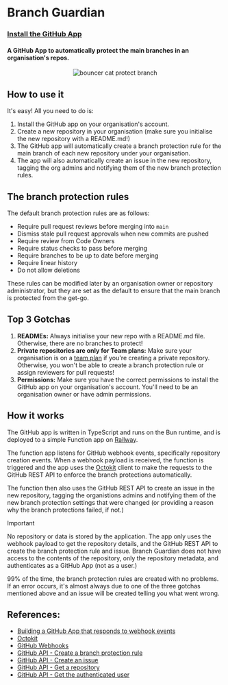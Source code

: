 # Branch Guardian

### [Install the GitHub App](https://github.com/marketplace/branch-guardian)

#### A GitHub App to automatically protect the main branches in an organisation's repos.

<p align="center">
  <img src="https://github.com/danielhardej/Auto-Branch-Protect/assets/19962342/60cf7102-7aa1-41cf-baf7-6561c6781658" alt="bouncer cat protect branch">
</p>

## How to use it

It's easy! All you need to do is:

1. Install the GitHub app on your organisation's account.
2. Create a new repository in your organisation (make sure you initialise the new repository with a README.md!)
3. The GitHub app will automatically create a branch protection rule for the main branch of each new repository under your organisation.
4. The app will also automatically create an issue in the new repository, tagging the org admins and notifying them of the new branch protection rules.

## The branch protection rules

The default branch protection rules are as follows:

- Require pull request reviews before merging into `main`
- Dismiss stale pull request approvals when new commits are pushed
- Require review from Code Owners
- Require status checks to pass before merging
- Require branches to be up to date before merging
- Require linear history
- Do not allow deletions

These rules can be modified later by an organisation owner or repository administrator, but they are set as the default to ensure that the main branch is protected from the get-go.

## Top 3 Gotchas

1. **READMEs:** Always initialise your new repo with a README.md file. Otherwise, there are no branches to protect!
2. **Private repositories are only for Team plans:** Make sure your organisation is on a [team plan](https://github.com/pricing) if you're creating a private repository. Otherwise, you won't be able to create a branch protection rule or assign reviewers for pull requests!
3. **Permissions:** Make sure you have the correct permissions to install the GitHub app on your organisation's account. You'll need to be an organisation owner or have admin permissions.

## How it works

The GitHub app is written in TypeScript and runs on the Bun runtime, and is deployed to a simple Function app on [Railway](https://railway.app).

The function app listens for GitHub webhook events, specifically repository creation events. When a webhook payload is received, the function is triggered and the app uses the [Octokit](https://github.com/octokit/octokit.js) client to make the requests to the GitHub REST API to enforce the branch protections automatically.

The function then also uses the GitHub REST API to create an issue in the new repository, tagging the organistions admins and notifying them of the new branch protection settings that were changed (or providing a reason why the branch protections failed, if not.) 

> [!IMPORTANT]  
> No repository or data is stored by the application. The app only uses the webhook payload to get the repository details, and the GitHub REST API to create the branch protection rule and issue.
> Branch Guardian does not have access to the contents of the repository, only the repository metadata, and authenticates as a GitHub App (not as a user.)

99% of the time, the branch protection rules are created with no problems. If an error occurs, it's almost always due to one of the three gotchas mentioned above and an issue will be created telling you what went wrong.

## References:

- [Building a GitHub App that responds to webhook events](https://docs.github.com/en/apps/creating-github-apps/writing-code-for-a-github-app/building-a-github-app-that-responds-to-webhook-events)
- [Octokit](https://github.com/octokit/octokit.js/#readme)
- [GitHub Webhooks](https://docs.github.com/en/webhooks)
- [GitHub API - Create a branch protection rule](https://docs.github.com/en/rest/reference/repos#create-a-branch-protection-rule)
- [GitHub API - Create an issue](https://docs.github.com/en/rest/reference/issues#create-an-issue)
- [GitHub API - Get a repository](https://docs.github.com/en/rest/reference/repos#get-a-repository)
- [GitHub API - Get the authenticated user](https://docs.github.com/en/rest/reference/users#get-the-authenticated-user)
